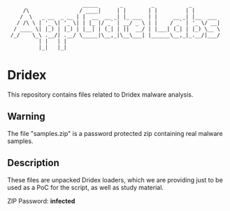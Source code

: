                             _____       _         _           _         
         /\                / ____|     | |       | |         | |        
        /  \   _ __  _ __ | |  __  __ _| |_ ___  | |     __ _| |__  ___ 
       / /\ \ | '_ \| '_ \| | |_ |/ _` | __/ _ \ | |    / _` | '_ \/ __|
      / ____ \| |_) | |_) | |__| | (_| | ||  __/ | |___| (_| | |_) \__ \
     /_/    \_\ .__/| .__/ \_____|\__,_|\__\___| |______\__,_|_.__/|___/
              | |   | |                                                 
              |_|   |_|    

# Dridex

This repository contains files related to Dridex malware analysis.

## Warning

The file "samples.zip" is a password protected zip containing real malware samples.

## Description

These files are unpacked Dridex loaders, which we are providing just to be used as a PoC for the script, as well as study material.

ZIP Password: **infected**

